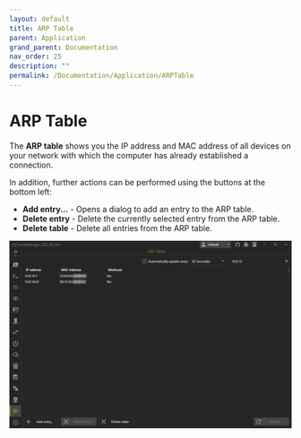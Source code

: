 ```yaml
---
layout: default
title: ARP Table
parent: Application
grand_parent: Documentation
nav_order: 25
description: ""
permalink: /Documentation/Application/ARPTable
---
```

# ARP Table

The **ARP table** shows you the IP address and MAC address of all devices on your network with which the computer has already established a connection.

In addition, further actions can be performed using the buttons at the bottom left:
- **Add entry...** - Opens a dialog to add an entry to the ARP table.
- **Delete entry** - Delete the currently selected entry from the ARP table.
- **Delete table** - Delete all entries from the ARP table.

![ARPTable](25_ARPTable.png)
